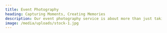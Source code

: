 ```yaml
---
title: Event Photography
heading: Capturing Moments, Creating Memories
description: Our event photography service is about more than just taking pictures; it's about capturing moments and creating lasting memories. We understand that events are more than gatherings; they're experiences. Our skilled photographers have the expertise to not only capture the essence of your events but also to create stories through their lenses. We transform moments into memories, and experiences into narratives. Whether it's a corporate event, a product launch, or a promotional activity, we ensure that every photograph tells a tale.
image: /media/uploads/stock-1.jpg
---
```

